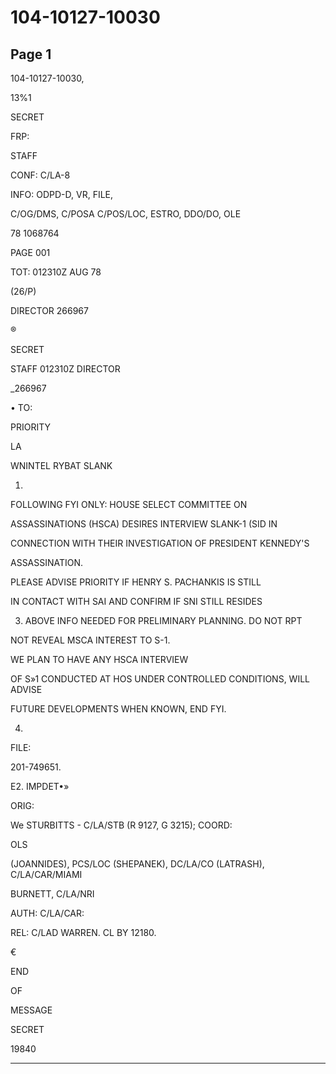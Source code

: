 # 104-10127-10030

## Page 1

104-10127-10030,

13%1

SECRET

FRP:

STAFF

CONF: C/LA-8

INFO: ODPD-D, VR, FILE,

C/OG/DMS, C/POSA C/POS/LOC, ESTRO, DDO/DO, OLE

78 1068764

PAGE 001

TOT: 012310Z AUG 78

(26/P)

DIRECTOR 266967

®

SECRET

STAFF 012310Z DIRECTOR

_266967

• TO:

PRIORITY

LA

WNINTEL RYBAT SLANK

1.

FOLLOWING FYI ONLY: HOUSE SELECT COMMITTEE ON

ASSASSINATIONS (HSCA) DESIRES INTERVIEW SLANK-1 (SID IN

CONNECTION WITH THEIR INVESTIGATION OF PRESIDENT KENNEDY'S

ASSASSINATION.

PLEASE ADVISE PRIORITY IF HENRY S. PACHANKIS IS STILL

IN CONTACT WITH SAI AND CONFIRM IF SNI STILL RESIDES

3. ABOVE INFO NEEDED FOR PRELIMINARY PLANNING. DO NOT RPT

NOT REVEAL MSCA INTEREST TO S-1.

WE PLAN TO HAVE ANY HSCA INTERVIEW

OF S»1 CONDUCTED AT HOS UNDER CONTROLLED CONDITIONS, WILL ADVISE

FUTURE DEVELOPMENTS WHEN KNOWN, END FYI.

4.

FILE:

201-749651.

E2. IMPDET•»

ORIG:

We STURBITTS - C/LA/STB (R 9127, G 3215); COORD:

OLS

(JOANNIDES), PCS/LOC (SHEPANEK), DC/LA/CO (LATRASH), C/LA/CAR/MIAMI

BURNETT, C/LA/NRI

AUTH: C/LA/CAR:

REL: C/LAD WARREN. CL BY 12180.

€

END

OF

MESSAGE

SECRET

19840

---

